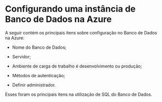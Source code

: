 #  Configurando uma instância de Banco de Dados na Azure

<p>A seguir contém os principais itens sobre configuração no Banco de Dados na Azure:</p>

 - Nome do Banco de Dados;

 - Servidor;

 - Ambiente de carga de trabalho é desenvolvimento ou produção;

 - Métodos de autenticação;

 - Definir administrador.


<p>Esses foram os principais itens na utilização de SQL do Banco de Dados.</p>
